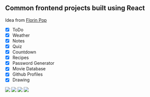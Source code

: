 ## Common frontend projects built using React

Idea from [Florin Pop](https://www.youtube.com/watch?v=dtKciwk_si4)

- [x] ToDo
- [x] Weather
- [x] Notes
- [x] Quiz
- [x] Countdown
- [x] Recipes
- [x] Password Generator
- [x] Movie Database
- [x] Github Profiles
- [x] Drawing

 ![](https://imgur.com/lx2uYBb)
 ![](https://imgur.com/UvY7ixl)
 ![](https://imgur.com/rFjOViN)
 ![](https://imgur.com/bwzVdJq)
